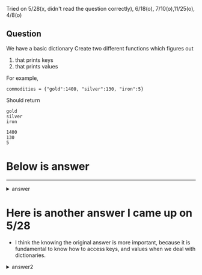 Tried on 5/28(x, didn't read the question correctly), 6/18(o), 7/10(o),11/25(o), 4/8(o)

Question
-
We have a basic dictionary
Create two different functions which figures out 
1. that prints keys
2. that prints values

For example, 
```
commodities = {"gold":1400, "silver":130, "iron":5}  
```
Should return
```
gold
silver
iron
```
```
1400
130
5
```

# Below is answer
---
<details>
  <summary>answer</summary>
  
  ```py
  #Create a function to print out keys
  def keys_dictionary(dic):

    #this prints out keys in a dictionary
    for a in dic:
      print(a)
    

  #Create a function to print out values
  def values_dictionary(dic):
    for b in dic:
      print(dic[b])

  ```
</details>

# Here is another answer I came up on 5/28
- I think the knowing the original answer is more important, because it is fundamental to know how to access keys, and values when we deal with dictionaries.
<details>
  <summary>answer2</summary>
  
  ```py
  def basic_key(dic):
      for a in dic.keys():
          print(a)

  def basic_value(dic):
      for a in dic.values():
          print(a)
  ```
</details>

